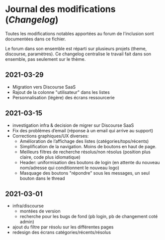 # Journal des modifications (*Changelog*)

Toutes les modifications notables apportées au forum de l’inclusion sont documentées dans ce fichier.

Le forum dans son ensemble est réparti sur plusieurs projets (theme, discourse, paramètres). Ce changelog centralise le travail fait dans son ensemble, pas seulement sur le thème.

## 2021-03-29

 - Migration vers Discourse SaaS
 - Rajout de la colonne "utilisateur" dans les listes
 - Personnalisation (légère) des écrans ressourcerie

## 2021-03-15

 - investigation infra & decision de migrer sur Discourse SaaS
 - Fix des problèmes d’email (réponse à un email qui arrive au support)
 - Corrections graphiques/UX diverses:
   - Amélioration de l’affichage des listes (catégories/tops/récents)
   - Simplification de la navigation. Moins de boutons en haut de page.
   - Meilleurs filtres de recherche résolus/non résolus (position plus claire, code plus idiomatique)
   - Header: uniformisation des boutons de login (en attente du nouveau nom/adresse qui conditionnent le nouveau logo)
   - Masquage des boutons "répondre" sous les messages, un seul bouton dans le thread

## 2021-03-01

- infra/discourse
	- montées de version
	- recherche pour les bugs de fond (pb login, pb de changement coté admin)
- ajout du filtre par résolu sur les différentes pages
- redesign des écrans catégories/récents/résolus
